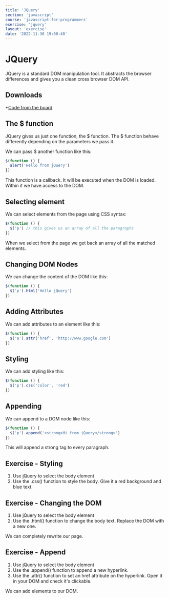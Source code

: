 ```yaml
---
title: 'JQuery'
section: 'javascript'
course: 'javascript-for-programmers'
exercise: 'jquery'
layout: 'exercise'
date: '2022-11-30 19:00:40'
---
```


# JQuery

JQuery is a standard DOM manipulation tool. It abstracts the browser differences and gives you a clean cross browser DOM API.

## Downloads

\*[Code from the board](https://www.dropbox.com/sh/sn9quphy0pltwcn/AAD8O_HuuvM8qqEnIEo42vZda?dl=1)

## The $ function

JQuery gives us just one function, the $ function. The $ function behave differently depending on the parameters we pass it.

We can pass $ another function like this:

```js
$(function () {
  alert('Hello from jQuery')
})
```

This function is a callback. It will be executed when the DOM is loaded. Within it we have access to the DOM.

## Selecting element

We can select elements from the page using CSS syntax:

```js
$(function () {
  $('p') // this gives us an array of all the paragraphs
})
```

When we select from the page we get back an array of all the matched elements.

## Changing DOM Nodes

We can change the content of the DOM like this:

```js
$(function () {
  $('p').html('Hello jQuery')
})
```

## Adding Attributes

We can add attributes to an element like this:

```js
$(function () {
  $('a').attr('href', 'http://www.google.com')
})
```

## Styling

We can add styling like this:

```js
$(function () {
  $('p').css('color', 'red')
})
```

## Appending

We can append to a DOM node like this:

```js
$(function () {
  $('p').append('<strong>Hi from jQuery</strong>')
})
```

This will append a strong tag to every paragraph.

## Exercise - Styling

1. Use jQuery to select the body element
2. Use the .css() function to style the body. Give it a red background and blue text.

## Exercise - Changing the DOM

1. Use jQuery to select the body element
2. Use the .html() function to change the body text. Replace the DOM with a new one.

We can completely rewrite our page.

## Exercise - Append

1. Use jQuery to select the body element
2. Use the .append() function to append a new hyperlink.
3. Use the .attr() function to set an href attribute on the hyperlink. Open it in your DOM and check it's clickable.

We can add elements to our DOM.
